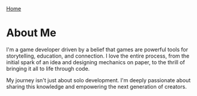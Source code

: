 [Home](index.md)

# About Me
I'm a game developer driven by a belief that games are powerful tools for storytelling, education, and connection. I love the entire process, from the initial spark of an idea and designing mechanics on paper, to the thrill of bringing it all to life through code.

My journey isn't just about solo development. I'm deeply passionate about sharing this knowledge and empowering the next generation of creators.
